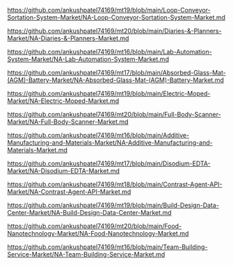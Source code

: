 <p><a href="https://github.com/ankushpatel74169/mt19/blob/main/Loop-Conveyor-Sortation-System-Market/NA-Loop-Conveyor-Sortation-System-Market.md">https://github.com/ankushpatel74169/mt19/blob/main/Loop-Conveyor-Sortation-System-Market/NA-Loop-Conveyor-Sortation-System-Market.md</a></p><p><a href="https://github.com/ankushpatel74169/mt20/blob/main/Diaries-&-Planners-Market/NA-Diaries-&-Planners-Market.md">https://github.com/ankushpatel74169/mt20/blob/main/Diaries-&-Planners-Market/NA-Diaries-&-Planners-Market.md</a></p><p><a href="https://github.com/ankushpatel74169/mt16/blob/main/Lab-Automation-System-Market/NA-Lab-Automation-System-Market.md">https://github.com/ankushpatel74169/mt16/blob/main/Lab-Automation-System-Market/NA-Lab-Automation-System-Market.md</a></p><p><a href="https://github.com/ankushpatel74169/mt17/blob/main/Absorbed-Glass-Mat-(AGM)-Battery-Market/NA-Absorbed-Glass-Mat-(AGM)-Battery-Market.md">https://github.com/ankushpatel74169/mt17/blob/main/Absorbed-Glass-Mat-(AGM)-Battery-Market/NA-Absorbed-Glass-Mat-(AGM)-Battery-Market.md</a></p><p><a href="https://github.com/ankushpatel74169/mt19/blob/main/Electric-Moped-Market/NA-Electric-Moped-Market.md">https://github.com/ankushpatel74169/mt19/blob/main/Electric-Moped-Market/NA-Electric-Moped-Market.md</a></p><p><a href="https://github.com/ankushpatel74169/mt20/blob/main/Full-Body-Scanner-Market/NA-Full-Body-Scanner-Market.md">https://github.com/ankushpatel74169/mt20/blob/main/Full-Body-Scanner-Market/NA-Full-Body-Scanner-Market.md</a></p><p><a href="https://github.com/ankushpatel74169/mt16/blob/main/Additive-Manufacturing-and-Materials-Market/NA-Additive-Manufacturing-and-Materials-Market.md">https://github.com/ankushpatel74169/mt16/blob/main/Additive-Manufacturing-and-Materials-Market/NA-Additive-Manufacturing-and-Materials-Market.md</a></p><p><a href="https://github.com/ankushpatel74169/mt17/blob/main/Disodium-EDTA-Market/NA-Disodium-EDTA-Market.md">https://github.com/ankushpatel74169/mt17/blob/main/Disodium-EDTA-Market/NA-Disodium-EDTA-Market.md</a></p><p><a href="https://github.com/ankushpatel74169/mt18/blob/main/Contrast-Agent-API-Market/NA-Contrast-Agent-API-Market.md">https://github.com/ankushpatel74169/mt18/blob/main/Contrast-Agent-API-Market/NA-Contrast-Agent-API-Market.md</a></p><p><a href="https://github.com/ankushpatel74169/mt19/blob/main/Build-Design-Data-Center-Market/NA-Build-Design-Data-Center-Market.md">https://github.com/ankushpatel74169/mt19/blob/main/Build-Design-Data-Center-Market/NA-Build-Design-Data-Center-Market.md</a></p><p><a href="https://github.com/ankushpatel74169/mt20/blob/main/Food-Nanotechnology-Market/NA-Food-Nanotechnology-Market.md">https://github.com/ankushpatel74169/mt20/blob/main/Food-Nanotechnology-Market/NA-Food-Nanotechnology-Market.md</a></p><p><a href="https://github.com/ankushpatel74169/mt16/blob/main/Team-Building-Service-Market/NA-Team-Building-Service-Market.md">https://github.com/ankushpatel74169/mt16/blob/main/Team-Building-Service-Market/NA-Team-Building-Service-Market.md</a></p>
